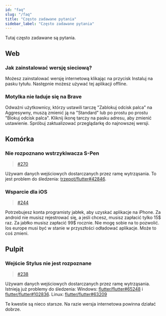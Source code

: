 ```yaml
---
id: "faq"
slug: "/faq"
title: "Często zadawane pytania"
sidebar_label: "Często zadawane pytania"
---
```


Tutaj często zadawane są pytania.

## Web

### Jak zainstalować wersję sieciową?

Możesz zainstalować wersję internetową klikając na przycisk Instaluj na pasku tytułu. Następnie możesz używać tej aplikacji offline.

### Motylka nie ładuje się na Brave

Odważni użytkownicy, którzy ustawili tarczę "Zablokuj odcisk palca" na Aggresywny, muszą zmienić ją na "Standard" lub po prostu po prostu "Blokuj odcisk palca". Kliknij ikonę tarczy na pasku adresu, aby zmienić ustawienie. Spróbuj zaktualizować przeglądarkę do najnowszej wersji.

## Komórka

### Nie rozpoznano wstrzykiwacza S-Pen

> [#270](https://github.com/LinwoodDev/Butterfly/issues/270)

Używam danych wejściowych dostarczanych przez ramę wytrząsania. To jest problem do śledzenia: [trzepot/flutter#42846](https://github.com/flutter/flutter/issues/42846).

### Wsparcie dla iOS

> [#244](https://github.com/LinwoodDev/Butterfly/issues/244)

Potrzebujesz konta programisty jabłek, aby uzyskać aplikacje na iPhone. Za android nie musisz rejestrować się, a jeśli chcesz, musisz zapłacić tylko 15$ raz. Za jabłko musisz zapłacić 99$ rocznie. Nie mogę sobie na to pozwolić. Ios europe musi być w stanie w przyszłości odładować aplikacje. Może to coś zmieni.

## Pulpit

### Wejście Stylus nie jest rozpoznane

> [#238](https://github.com/LinwoodDev/Butterfly/issues/238)

Używam danych wejściowych dostarczanych przez ramę wytrząsania. Istnieją już problemy do śledzenia: Windows: [flutter/flutter#65248](https://github.com/flutter/flutter/issues/65248) i [flutter/flutter#102836](https://github.com/flutter/flutter/issues/102836). Linux: [flutter/flutter#63209](https://github.com/flutter/flutter/issues/63209)

Te kwestie są nieco starsze. Na razie wersja internetowa powinna działać dobrze.
